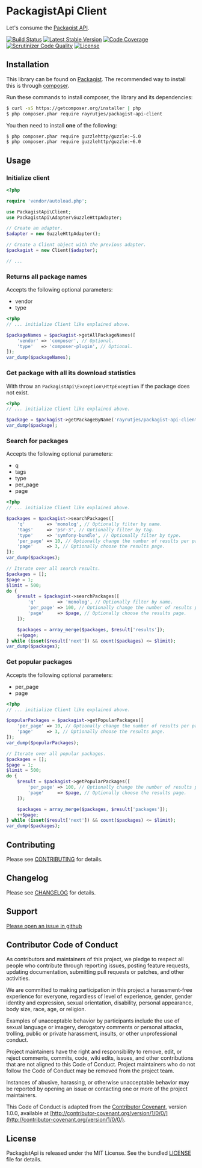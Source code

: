 PackagistApi Client
===================

Let's consume the [Packagist API](https://packagist.org/apidoc).

[![Build Status](https://secure.travis-ci.org/rayrutjes/packagist-api-client.png)](http://travis-ci.org/rayrutjes/packagist-api-client)
[![Latest Stable Version](https://poser.pugx.org/rayrutjes/packagist-api-client/v/stable.svg)](https://packagist.org/packages/rayrutjes/packagist-api-client)
[![Code Coverage](https://scrutinizer-ci.com/g/rayrutjes/packagist-api-client/badges/coverage.png?b=master)](https://scrutinizer-ci.com/g/rayrutjes/packagist-api-client/?branch=master)
[![Scrutinizer Code Quality](https://scrutinizer-ci.com/g/rayrutjes/packagist-api-client/badges/quality-score.png?b=master)](https://scrutinizer-ci.com/g/rayrutjes/packagist-api-client/?branch=master)
[![License](https://poser.pugx.org/rayrutjes/packagist-api-client/license.svg)](https://packagist.org/packages/rayrutjes/packagist-api-client)

Installation
------------

This library can be found on [Packagist](https://packagist.org/packages/rayrutjes/packagist-api-client).
The recommended way to install this is through [composer](http://getcomposer.org).

Run these commands to install composer, the library and its dependencies:

```bash
$ curl -sS https://getcomposer.org/installer | php
$ php composer.phar require rayrutjes/packagist-api-client
```

You then need to install **one** of the following:
```bash
$ php composer.phar require guzzlehttp/guzzle:~5.0
$ php composer.phar require guzzlehttp/guzzle:~6.0
```

Usage
-----

### Initialize client

```php
<?php

require 'vendor/autoload.php';

use PackagistApi\Client;
use PackagistApi\Adapter\GuzzleHttpAdapter;

// Create an adapter.
$adapter = new GuzzleHttpAdapter();

// Create a Client object with the previous adapter.
$packagist = new Client($adapter);

// ...
```

### Returns all package names

Accepts the following optional parameters:
- vendor
- type

```php
<?php
// ... initialize Client like explained above.

$packageNames = $packagist->getAllPackageNames([
    'vendor' => 'composer', // Optional.
    'type'   => 'composer-plugin', // Optional.
]);
var_dump($packageNames);
```

### Get package with all its download statistics

With throw an `PackagistApi\Exception\HttpException` if the package does not exist.

```php
<?php
// ... initialize Client like explained above.

$package = $packagist->getPackageByName('rayrutjes/packagist-api-client');
var_dump($package);
```

### Search for packages

Accepts the following optional parameters:
- q
- tags
- type
- per_page
- page

```php
<?php
// ... initialize Client like explained above.

$packages = $packagist->searchPackages([
    'q'        => 'monolog', // Optionally filter by name.
    'tags'     => 'psr-3', // Optionally filter by tag.
    'type'     => 'symfony-bundle', // Optionally filter by type.
    'per_page' => 10, // Optionally change the number of results per page.
    'page'     => 3, // Optionally choose the results page.
]);
var_dump($packages);

// Iterate over all search results.
$packages = [];
$page = 1;
$limit = 500;
do {
    $result = $packagist->searchPackages([
        'q'        => 'monolog', // Optionally filter by name.
        'per_page' => 100, // Optionally change the number of results per page.
        'page'     => $page, // Optionally choose the results page.
    ]);

    $packages = array_merge($packages, $result['results']);
    ++$page;
} while (isset($result['next']) && count($packages) <= $limit);
var_dump($packages);
```

### Get popular packages

Accepts the following optional parameters:
- per_page
- page

```php
<?php
// ... initialize Client like explained above.

$popularPackages = $packagist->getPopularPackages([
    'per_page' => 10, // Optionally change the number of results per page.
    'page'     => 3, // Optionally choose the results page.
]);
var_dump($popularPackages);

// Iterate over all popular packages.
$packages = [];
$page = 1;
$limit = 500;
do {
    $result = $packagist->getPopularPackages([
        'per_page' => 100, // Optionally change the number of results per page.
        'page'     => $page, // Optionally choose the results page.
    ]);

    $packages = array_merge($packages, $result['packages']);
    ++$page;
} while (isset($result['next']) && count($packages) <= $limit);
var_dump($packages);

```

Contributing
------------

Please see [CONTRIBUTING](https://github.com/rayrutjes/packagist-api-client/blob/master/CONTRIBUTING.md) for details.

Changelog
---------

Please see [CHANGELOG](https://github.com/rayrutjes/packagist-api-client/blob/master/CHANGELOG.md) for details.

Support
-------

[Please open an issue in github](https://github.com/rayrutjes/packagist-api-client/issues)

Contributor Code of Conduct
---------------------------

As contributors and maintainers of this project, we pledge to respect all people
who contribute through reporting issues, posting feature requests, updating
documentation, submitting pull requests or patches, and other activities.

We are committed to making participation in this project a harassment-free
experience for everyone, regardless of level of experience, gender, gender
identity and expression, sexual orientation, disability, personal appearance,
body size, race, age, or religion.

Examples of unacceptable behavior by participants include the use of sexual
language or imagery, derogatory comments or personal attacks, trolling, public
or private harassment, insults, or other unprofessional conduct.

Project maintainers have the right and responsibility to remove, edit, or reject
comments, commits, code, wiki edits, issues, and other contributions that are
not aligned to this Code of Conduct. Project maintainers who do not follow the
Code of Conduct may be removed from the project team.

Instances of abusive, harassing, or otherwise unacceptable behavior may be
reported by opening an issue or contacting one or more of the project
maintainers.

This Code of Conduct is adapted from the [Contributor
Covenant](http:contributor-covenant.org), version 1.0.0, available at
[http://contributor-covenant.org/version/1/0/0/](http://contributor-covenant.org/version/1/0/0/).

License
-------

PackagistApi is released under the MIT License. See the bundled
[LICENSE](https://github.com/rayrutjes/packagist-api-client/blob/master/LICENSE) file for details.
